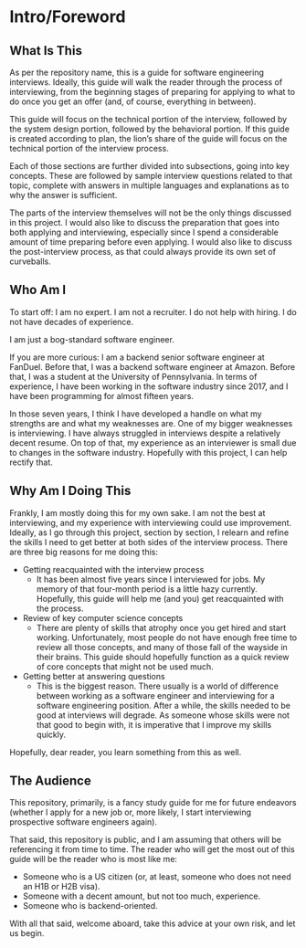 # Intro/Foreword

## What Is This

As per the repository name, this is a guide for software engineering interviews. Ideally, this guide will walk the reader through the process of interviewing, from the beginning stages of preparing for applying to what to do once you get an offer (and, of course, everything in between).

This guide will focus on the technical portion of the interview, followed by the system design portion, followed by the behavioral portion. If this guide is created according to plan, the lion’s share of the guide will focus on the technical portion of the interview process.

Each of those sections are further divided into subsections, going into key concepts. These are followed by sample interview questions related to that topic, complete with answers in multiple languages and explanations as to why the answer is sufficient.

The parts of the interview themselves will not be the only things discussed in this project. I would also like to discuss the preparation that goes into both applying and interviewing, especially since I spend a considerable amount of time preparing before even applying. I would also like to discuss the post-interview process, as that could always provide its own set of curveballs.

## Who Am I

To start off: I am no expert. I am not a recruiter. I do not help with hiring. I do not have decades of experience.

I am just a bog-standard software engineer.

If you are more curious: I am a backend senior software engineer at FanDuel. Before that, I was a backend software engineer at Amazon. Before that, I was a student at the University of Pennsylvania. In terms of experience, I have been working in the software industry since 2017, and I have been programming for almost fifteen years.

In those seven years, I think I have developed a handle on what my strengths are and what my weaknesses are. One of my bigger weaknesses is interviewing. I have always struggled in interviews despite a relatively decent resume. On top of that, my experience as an interviewer is small due to changes in the software industry. Hopefully with this project, I can help rectify that.

## Why Am I Doing This

Frankly, I am mostly doing this for my own sake. I am not the best at interviewing, and my experience with interviewing could use improvement. Ideally, as I go through this project, section by section, I relearn and refine the skills I need to get better at both sides of the interview process. There are three big reasons for me doing this:

- Getting reacquainted with the interview process
  - It has been almost five years since I interviewed for jobs. My memory of that four-month period is a little hazy currently. Hopefully, this guide will help me (and you) get reacquainted with the process.
- Review of key computer science concepts
  - There are plenty of skills that atrophy once you get hired and start working. Unfortunately, most people do not have enough free time to review all those concepts, and many of those fall of the wayside in their brains. This guide should hopefully function as a quick review of core concepts that might not be used much.
- Getting better at answering questions
  - This is the biggest reason. There usually is a world of difference between working as a software engineer and interviewing for a software engineering position. After a while, the skills needed to be good at interviews will degrade. As someone whose skills were not that good to begin with, it is imperative that I improve my skills quickly.

Hopefully, dear reader, you learn something from this as well.

## The Audience

This repository, primarily, is a fancy study guide for me for future endeavors (whether I apply for a new job or, more likely, I start interviewing prospective software engineers again).

That said, this repository is public, and I am assuming that others will be referencing it from time to time. The reader who will get the most out of this guide will be the reader who is most like me:

- Someone who is a US citizen (or, at least, someone who does not need an H1B or H2B visa).
- Someone with a decent amount, but not too much, experience.
- Someone who is backend-oriented.

With all that said, welcome aboard, take this advice at your own risk, and let us begin.
